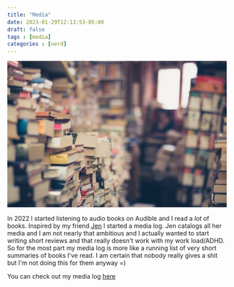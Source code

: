 ```yaml
---
title: "Media"
date: 2023-01-29T12:13:53-05:00
draft: false
tags : [media]
categories : [nerd]
---
```

![Number 17](/images/books.jpg)

In 2022 I started listening to audio books on Audible and I read a _lot_ of books. Inspired by my friend  [Jen](https://jenmyers.net) I started
a media log. Jen catalogs all her media and I am not nearly that ambitious and I actually wanted to start writing short reviews and that really 
doesn't work with my work load/ADHD. So for the most part my media log is more like a running list of very short summaries of books I've read. 
I am certain that nobody really gives a shit but I'm not doing this for them anyway =)

You can check out my media log [here](/media/)